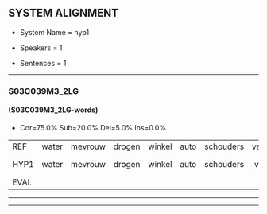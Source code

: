 
## SYSTEM ALIGNMENT

- System Name = hyp1

- Speakers = 1

- Sentences = 1

---

### S03C039M3_2LG

#### (S03C039M3_2LG-words)

- Cor=75.0%	Sub=20.0%	Del=5.0%	Ins=0.0%

|  |  |  |  |  |  |  |  |  |  |  |  |  |  |  |  |  |  |  |  |  |  |  |  |  |  |  |  |  |  |  |  |  |  |  |  |  |  |  |  |  |
|:--- |:---:|:---:|:---:|:---:|:---:|:---:|:---:|:---:|:---:|:---:|:---:|:---:|:---:|:---:|:---:|:---:|:---:|:---:|:---:|:---:|:---:|:---:|:---:|:---:|:---:|:---:|:---:|:---:|:---:|:---:|:---:|:---:|:---:|:---:|:---:|:---:|:---:|:---:|:---:|:---:|
| REF | water | mevrouw | drogen | winkel | auto | schouders | verhaal | koning | moeilijk | speelplaats | drinken | hoofdpijn | regen | vliegtuig | stoppen | opnieuw | gooien | sneeuwen | moeder | liedje | potlood | fietsbel | vinger | dichtbij | meisje | chauffeur | muziek | waarom | scheuren | lawaai | zwemmen | vuurwerk | appel | cola | kussen | eerste | circus | kleuren | voetbal | vlinder |
| HYP1 | water | mevrouw | drogen | winkel | auto | schouders | vraaw | koning | moeilijk | speelplaats | drinken | hoofdpijn | regen | vliegtuig | stoppen | opnieuw | gooien | sneeuwen | moeder | liedje | potloot | fisdebel | vinger | dichtbij | nèige | chauffeur | muziek | waaron | scheuren | lawaai | zwemmen | vuurwerk | appel | kola | kussen | eerste |  |  | circus-kleuren | voetbalvlinder |
| EVAL |  |  |  |  |  |  | S |  |  |  |  |  |  |  |  |  |  |  |  |  | S | S |  |  | S |  |  | S |  |  |  |  |  | S |  |  | D | D | S | S |
---

---
